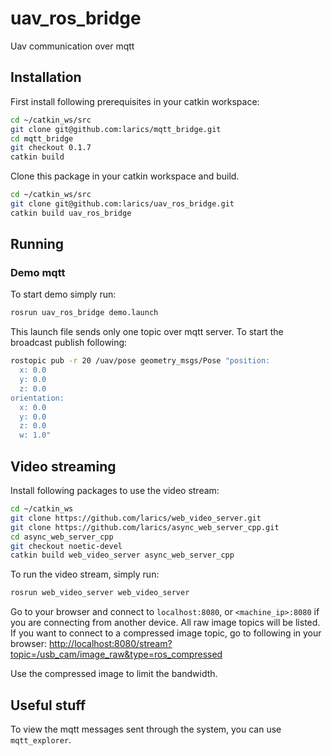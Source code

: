 # uav_ros_bridge
Uav communication over mqtt


## Installation
First install following prerequisites in your catkin workspace:
```bash
cd ~/catkin_ws/src
git clone git@github.com:larics/mqtt_bridge.git
cd mqtt_bridge
git checkout 0.1.7
catkin build
```

Clone this package in your catkin workspace and build.
```bash
cd ~/catkin_ws/src
git clone git@github.com:larics/uav_ros_bridge.git
catkin build uav_ros_bridge
```

## Running

### Demo mqtt
To start demo simply run:
```bash
rosrun uav_ros_bridge demo.launch
```

This launch file sends only one topic over mqtt server. To start the broadcast publish following:
```bash
rostopic pub -r 20 /uav/pose geometry_msgs/Pose "position:
  x: 0.0
  y: 0.0
  z: 0.0
orientation:
  x: 0.0
  y: 0.0
  z: 0.0
  w: 1.0"
```



## Video streaming
Install following packages to use the video stream:

```bash
cd ~/catkin_ws
git clone https://github.com/larics/web_video_server.git
git clone https://github.com/larics/async_web_server_cpp.git
cd async_web_server_cpp
git checkout noetic-devel
catkin build web_video_server async_web_server_cpp
```

To run the video stream, simply run:
```bash
rosrun web_video_server web_video_server
```

Go to your browser and connect to `localhost:8080`, or `<machine_ip>:8080` if you are connecting from another device. All raw image topics will be listed. If you want to connect to a compressed image topic, go to following in your browser: [http://localhost:8080/stream?topic=/usb_cam/image_raw&type=ros_compressed](http://localhost:8080/stream?topic=/usb_cam/image_raw&type=ros_compressed)


Use the compressed image to limit the bandwidth.


## Useful stuff
To view the mqtt messages sent through the system, you can use `mqtt_explorer`.